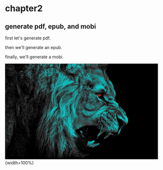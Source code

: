 # chapter2

## generate pdf, epub, and mobi

first let's generate pdf.

then we'll generate an epub.

finally, we'll generate a mobi.

![lion](./lion.png){width=100%}
